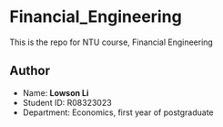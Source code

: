 # Financial_Engineering
This is the repo for NTU course, Financial Engineering
## Author 
* Name: **Lowson Li**
* Student ID: R08323023
* Department: Economics, first year of postgraduate


